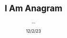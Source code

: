 ---
title: I Am Anagram
subtitle: ...
date: 12/2/23
thumbnail: iamanagram.jpg
related: []
category: ['performances']
---